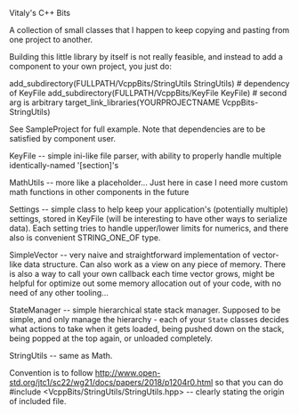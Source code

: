 Vitaly's C++ Bits

A collection of small classes that I happen to keep copying and pasting from one project to another.

Building this little library by itself is not really feasible, and instead to
add a component to your own project, you just do:

add_subdirectory(FULLPATH/VcppBits/StringUtils StringUtils) # dependency of KeyFile
add_subdirectory(FULLPATH/VcppBits/KeyFile KeyFile) # second arg is arbitrary 
target_link_libraries(YOURPROJECTNAME VcppBits-StringUtils)

See SampleProject for full example. Note that dependencies are to be satisfied by component user. 


KeyFile -- simple ini-like file parser, with ability to properly handle multiple identically-named '[section]'s

MathUtils -- more like a placeholder... Just here in case I need more custom math functions in other components in the future

Settings -- simple class to help keep your application's (potentially multiple) settings, stored in KeyFile (will be interesting to have other ways to serialize data). Each setting tries to handle upper/lower limits for numerics, and there also is convenient STRING_ONE_OF type.

SimpleVector -- very naive and straightforward implementation of vector-like data structure. Can also work as a view on any piece of memory. There is also a way to call your own callback each time vector grows, might be helpful for optimize out some memory allocation out of your code, with no need of any other tooling...

StateManager -- simple hierarchical state stack manager. Supposed to be simple, and only manage the hierarchy - each of your `State` classes decides what actions to take when it gets loaded, being pushed down on the stack, being popped at the top again, or unloaded completely.

StringUtils -- same as Math.


Convention is to follow
http://www.open-std.org/jtc1/sc22/wg21/docs/papers/2018/p1204r0.html so that
you can do #include <VcppBits/StringUtils/StringUtils.hpp> -- clearly stating
the origin of included file.